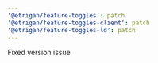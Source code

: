 ```yaml
---
'@etrigan/feature-toggles': patch
'@etrigan/feature-toggles-client': patch
'@etrigan/feature-toggles-ld': patch
---
```


Fixed version issue
